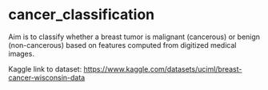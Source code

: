 # cancer_classification
Aim is to classify whether a breast tumor is malignant (cancerous) or benign (non-cancerous) based on features computed from digitized medical images.

Kaggle link to dataset: https://www.kaggle.com/datasets/uciml/breast-cancer-wisconsin-data
